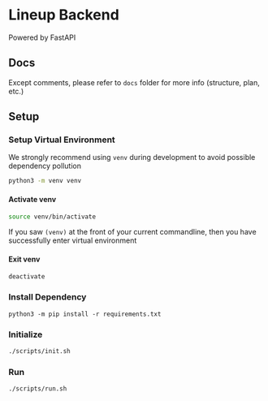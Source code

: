 # Lineup Backend

Powered by FastAPI

## Docs

Except comments, please refer to `docs` folder for more info (structure, plan, etc.)

## Setup

### Setup Virtual Environment

We strongly recommend using `venv` during development to avoid possible dependency pollution

```bash
python3 -m venv venv
```

#### Activate venv

```bash
source venv/bin/activate
```

If you saw `(venv)` at the front of your current commandline, then you have successfully enter virtual environment

#### Exit venv

```bash
deactivate
```

### Install Dependency

```
python3 -m pip install -r requirements.txt
```

### Initialize

```bash
./scripts/init.sh
```

### Run

```bash
./scripts/run.sh
```
